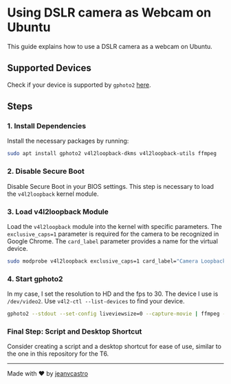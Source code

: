 # Using DSLR camera as Webcam on Ubuntu

This guide explains how to use a DSLR camera as a webcam on Ubuntu.

## Supported Devices

Check if your device is supported by `gphoto2` [here](http://www.gphoto.org/proj/libgphoto2/support.php).

## Steps

### 1. Install Dependencies
Install the necessary packages by running:

```bash
sudo apt install gphoto2 v4l2loopback-dkms v4l2loopback-utils ffmpeg
```
### 2. Disable Secure Boot

Disable Secure Boot in your BIOS settings. This step is necessary to load the `v4l2loopback` kernel module.

### 3. Load v4l2loopback Module

Load the `v4l2loopback` module into the kernel with specific parameters. The `exclusive_caps=1` parameter is required for the camera to be recognized in Google Chrome. The `card_label` parameter provides a name for the virtual device.

```bash
sudo modprobe v4l2loopback exclusive_caps=1 card_label="Camera Loopback"
```

### 4. Start gphoto2

In my case, I set the resolution to HD and the fps to 30. The device I use is `/dev/video2`. Use `v4l2-ctl --list-devices` to find your device.

```bash
gphoto2 --stdout --set-config liveviewsize=0 --capture-movie | ffmpeg -i - -vcodec rawvideo -pix_fmt yuv420p -threads 0 -f v4l2 -s:v 1366x768 -r 30 /dev/video2
```

### Final Step: Script and Desktop Shortcut

Consider creating a script and a desktop shortcut for ease of use, similar to the one in this repository for the T6.

----------

Made with ❤️ by [jeanvcastro](https://github.com/jeanvcastro)
